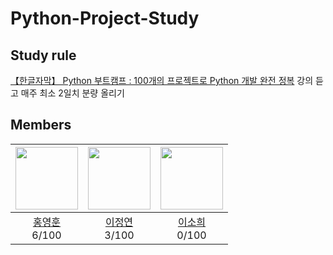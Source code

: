# Python-Project-Study

## Study rule
[【한글자막】 Python 부트캠프 : 100개의 프로젝트로 Python 개발 완전 정복](https://www.udemy.com/course/best-100-days-python/) 강의 듣고 매주 최소 2일치 분량 올리기

## Members
|<img src="https://avatars.githubusercontent.com/u/106165619?v=4?s=100" height=100 width=100px></img>| <img src="https://avatars.githubusercontent.com/u/40867411?v=4?s=100" height=100 width=100px></img>| <img src="https://avatars.githubusercontent.com/u/157996502?v=4?s=100" height=100 width=100px></img>| 
|:---:|:---:|:---:|
| [홍영훈](https://github.com/MostlyFor)<br> 6/100 | [이정연](https://github.com/curieuxjy)<br> 3/100 | [이소희](https://github.com/soheeconpanna)<br> 0/100 |
